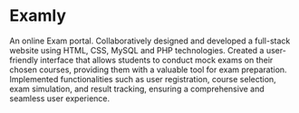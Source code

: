 # Examly
An online Exam portal.
Collaboratively designed and developed a full-stack website using HTML, CSS, MySQL and PHP technologies.
Created a user-friendly interface that allows students to conduct mock exams on their chosen courses, providing them with a valuable tool for exam preparation.
Implemented functionalities such as user registration, course selection, exam simulation, and result tracking, ensuring a comprehensive and seamless user experience.
